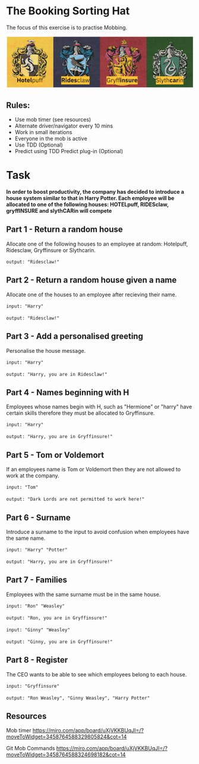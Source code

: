 # The Booking Sorting Hat #

The focus of this exercise is to practise Mobbing.

![](houses)


## Rules: ##
* Use mob timer (see resources)
* Alternate driver/navigator every 10 mins
* Work in small iterations
* Everyone in the mob is active
* Use TDD (Optional)
* Predict using TDD Predict plug-in (Optional)


# Task 
**In order to boost productivity, the company has decided to introduce a house system similar to that in Harry Potter. 
Each employee will be allocated to one of the following houses: HOTELpuff, RIDESclaw, gryffINSURE and slythCARin will compete**

## Part 1 - Return a random house 
Allocate one of the following houses to an employee at random: Hotelpuff, Ridesclaw, Gryffinsure or Slythcarin.
```
output: "Ridesclaw!"
```
## Part 2 - Return a random house given a name 
Allocate one of the houses to an employee after recieving their name.
```
input: "Harry"

output: "Ridesclaw!"
```

## Part 3 - Add a personalised greeting 
Personalise the house message.
```
input: "Harry"

output: "Harry, you are in Ridesclaw!"
```

## Part 4 - Names beginning with H 
Employees whose names begin with H, such as "Hermione" or "harry" have certain skills therefore they must be allocated to Gryffinsure.
```
input: "Harry"

output: "Harry, you are in Gryffinsure!"
```

## Part 5 - Tom or Voldemort 
If an employees name is Tom or Voldemort then they are not allowed to work at the company.
```
input: "Tom"

output: "Dark Lords are not permitted to work here!"
```

## Part 6 - Surname 
Introduce a surname to the input to avoid confusion when employees have the same name.
```
input: "Harry" "Potter"

output: "Harry, you are in Gryffinsure!"
```
## Part 7 - Families 
Employees with the same surname must be in the same house.
```
input: "Ron" "Weasley"

output: "Ron, you are in Gryffinsure!"

input: "Ginny" "Weasley"

output: "Ginny, you are in Gryffinsure!"
```
## Part 8 - Register 
The CEO wants to be able to see which employees belong to each house. 
```
input: "Gryffinsure"

output: "Ron Weasley", "Ginny Weasley", "Harry Potter"
```
## Resources ##

Mob timer https://miro.com/app/board/uXjVKKBUqJI=/?moveToWidget=3458764588329805824&cot=14  

Git Mob Commands https://miro.com/app/board/uXjVKKBUqJI=/?moveToWidget=3458764588324698182&cot=14 
